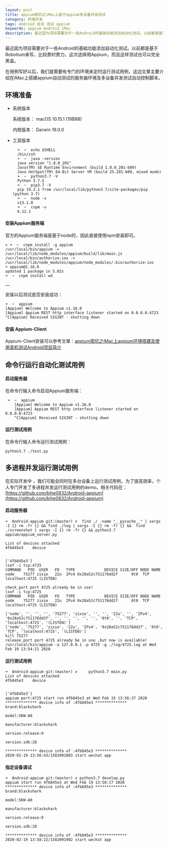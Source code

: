 ```yaml
---
layout: post
title: appium爬坑之iMac上基于appium多设备并发测试
category: 终端开发
tags: Android 自动 测试 appium
keywords: appium Android iMac
description: 最近因为项目需要对于一些Android的基础功能添加自动化测试。以前都是基于Robotium来写，比较费时费力，这次选择用Appium，而且这样测试也可以完全黑盒。这边文章主要介绍完整流程，后续会在其他文章介绍结合场景介绍具体的测试用例书写。
---
```


最近因为项目需要对于一些Android的基础功能添加自动化测试。以前都是基于Robotium来写，比较费时费力，这次选择用Appium，而且这样测试也可以完全黑盒。

在用例写好以后，我们就需要有专门的环境来定时运行测试用例，这边文章主要介绍在iMac上搭建appium自动测试的服务器环境及多设备并发测试自动控制脚本。

## 环境准备

- 系统版本

    系统版本：	macOS 10.15.1 (19B88)
    
    内核版本：	Darwin 19.0.0

- 工具版本

        ➜  ~  echo $SHELL
        /bin/zsh
        ➜  ~  java -version
        java version "1.8.0_201"
        Java(TM) SE Runtime Environment (build 1.8.0_201-b09)
        Java HotSpot(TM) 64-Bit Server VM (build 25.201-b09, mixed mode)
        ➜  ~  python3.7 -V
        Python 3.7.5
        ➜  ~  pip3.7 -V
        pip 19.3.1 from /usr/local/lib/python3.7/site-packages/pip (python 3.7)
        ➜  ~  node -v
        v13.1.0
        ➜  ~  cnpm -v
        6.12.1
        
####  安装Appium服务端

官方的Appium服务端是基于node的，因此直接使用npm安装即可。


    > ➜  ~  cnpm install -g appium
    /usr/local/bin/appium -> /usr/local/lib/node_modules/appium/build/lib/main.js
    /usr/local/bin/authorize-ios -> /usr/local/lib/node_modules/appium/node_modules/.bin/authorize-ios
    + appium@1.16.0
    updated 1 package in 5.02s
    ➜  ~  cnpm install wd
    
    ……

安装以后测试是否安装成功：

    ➜  ~  appium
    [Appium] Welcome to Appium v1.16.0
    [Appium] Appium REST http interface listener started on 0.0.0.0:4723
    ^C[Appium] Received SIGINT - shutting down

#### 安装 Appium-Client

Appium-Client安装可以参考文章：[appium爬坑之iMac上appium环境搭建及使用真机测试Android项目简介](https://blog.bihe0832.com/appium-desktop-imac.html)

## 命令行运行自动化测试用例

#### 启动服务器

在命令行输入命令启动Appium服务端：

     ➜  ~  appium
        [Appium] Welcome to Appium v1.16.0
        [Appium] Appium REST http interface listener started on 0.0.0.0:4723
        ^C[Appium] Received SIGINT - shutting down

#### 运行测试用例

在命令行输入命令运行测试用例：

	python3.7 ./test.py

## 多进程并发运行测试用例

在实际开发中 ，我们可能会同时在多台设备上运行测试用例，为了提高效率，个人专门开发了多进程并发运行测试用例的demo。相关代码在：[https://github.com/bihe0832/Android-appium](https://github.com/bihe0832/Android-appium)

#### 启动服务器

    ➜  Android-appium git:(master) ✗  find ./ -name "__pycache__" | xargs -I {} rm -fr {} && find ./log | xargs -I {} rm -fr {} &&  find ./screenshot | xargs -I {} rm -fr {} && python3.7 appium/appium_server.py

    List of devices attached
    4fb845e3	device
    
    
    ['4fb845e3']
    lsof -i tcp:4725
    COMMAND   PID  USER   FD   TYPE             DEVICE SIZE/OFF NODE NAME
    node    75277 zixie   22u  IPv4 0x28a52c751176dd2f      0t0  TCP localhost:4725 (LISTEN)
    
    check_port port 4725 already be in use!
    lsof -i tcp:4725
    COMMAND   PID  USER   FD   TYPE             DEVICE SIZE/OFF NODE NAME
    node    75277 zixie   22u  IPv4 0x28a52c751176dd2f      0t0  TCP localhost:4725 (LISTEN)
    
    ['node', '', '', '', '75277', 'zixie', '', '', '22u', '', 'IPv4', '0x28a52c751176dd2f', '', '', '', '', '', '0t0', '', 'TCP', 'localhost:4725', '(LISTEN)']
    ['node', '75277', 'zixie', '22u', 'IPv4', '0x28a52c751176dd2f', '0t0', 'TCP', 'localhost:4725', '(LISTEN)']
    kill 75277
    release_port port 4725 already be in use ,but now is available!
    /usr/local/bin/appium -a 127.0.0.1 -p 4725 -g ./log/4725.log at Wed Feb 19 13:54:21 2020

#### 运行测试用例

    ➜  Android-appium git:(master) ✗     python3.7 main.py
    List of devices attached
    4fb845e3	device
    
    
    ['4fb845e3']
    appium port:4725 start run 4fb845e3 at Wed Feb 19 13:56:37 2020
    ************** device info of :4fb845e3 **************
    brand:blackshark
    
    model:SKW-A0
    
    manufacturer:blackshark
    
    version.release:9
    
    version.sdk:28
    
    ************** device info of :4fb845e3 **************
    2020-02-19 13:56:43/1582091803 start wechat app

#### 指定设备调试

    ➜  Android-appium git:(master) ✗ python3.7 develop.py
    appium start run 4fb845e3 at Wed Feb 19 13:58:17 2020
    ************** device info of :4fb845e3 **************
    brand:blackshark
    
    model:SKW-A0
    
    manufacturer:blackshark
    
    version.release:9
    
    version.sdk:28
    
    ************** device info of :4fb845e3 **************
    2020-02-19 13:58:22/1582091902 start wechat app
